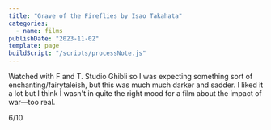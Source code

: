 ```yaml
---
title: "Grave of the Fireflies by Isao Takahata"
categories:
  - name: films
publishDate: "2023-11-02"
template: page
buildScript: "/scripts/processNote.js"
---
```


Watched with F and T. Studio Ghibli so I was expecting something sort of enchanting/fairytaleish, but this was much much darker and sadder. I liked it a lot but I think I wasn't in quite the right mood for a film about the impact of war—too real.

6/10
